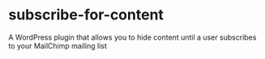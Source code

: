 # subscribe-for-content
A WordPress plugin that allows you to hide content until a user subscribes to your MailChimp mailing list
